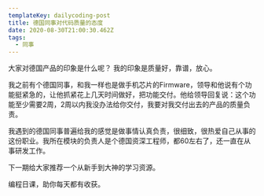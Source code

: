 ```yaml
---
templateKey: dailycoding-post
title: 德国同事对代码质量的态度
date: 2020-08-30T21:00:30.462Z
tags:
  - 同事
---
```

大家对德国产品的印象是什么呢？ 我的印象是质量好，靠谱，放心。

我之前有个德国同事，和我一样也是做手机芯片的Firmware，领导和他说有个功能挺紧急的，让他抓紧花上几天时间做好，把功能交付。他给领导回复说：这个功能至少需要2周，2周以内我没办法给你交付，我要对我交付出去的产品的质量负责。

我遇到的德国同事普遍给我的感觉是做事情认真负责，很细致，很热爱自己从事的这份职业。我所在模块的负责人是个德国资深工程师，都60左右了，还一直在从事研发工作。

下一期给大家推荐一个从新手到大神的学习资源。

编程日课，助你每天都有收获。